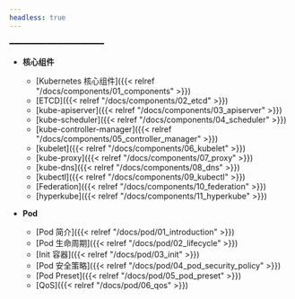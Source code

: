 ```yaml
---
headless: true
---
```


━━━━━━━━━━━━━━━━━━━━

- **核心组件**
    - [Kubernetes 核心组件]({{< relref "/docs/components/01_components" >}})
    - [ETCD]({{< relref "/docs/components/02_etcd" >}})
    - [kube-apiserver]({{< relref "/docs/components/03_apiserver" >}})
    - [kube-scheduler]({{< relref "/docs/components/04_scheduler" >}})
    - [kube-controller-manager]({{< relref "/docs/components/05_controller_manager" >}})
    - [kubelet]({{< relref "/docs/components/06_kubelet" >}})
    - [kube-proxy]({{< relref "/docs/components/07_proxy" >}})
    - [kube-dns]({{< relref "/docs/components/08_dns" >}})
    - [kubectl]({{< relref "/docs/components/09_kubectl" >}})
    - [Federation]({{< relref "/docs/components/10_federation" >}})
    - [hyperkube]({{< relref "/docs/components/11_hyperkube" >}})
      <br />

- **Pod**
    - [Pod 简介]({{< relref "/docs/pod/01_introduction" >}})
    - [Pod 生命周期]({{< relref "/docs/pod/02_lifecycle" >}})
    - [Init 容器]({{< relref "/docs/pod/03_init" >}})
    - [Pod 安全策略]({{< relref "/docs/pod/04_pod_security_policy" >}})
    - [Pod Preset]({{< relref "/docs/pod/05_pod_preset" >}})
    - [QoS]({{< relref "/docs/pod/06_qos" >}})
      <br />
